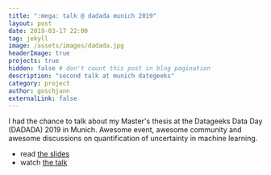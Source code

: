 ```yaml
---
title: ":mega: talk @ dadada munich 2019"
layout: post
date: 2019-03-17 22:00
tag: jekyll
image: /assets/images/dadada.jpg
headerImage: true
projects: true
hidden: false # don't count this post in blog pagination
description: "second talk at munich dategeeks"
category: project
author: goschjann
externalLink: false
---
```


I had the chance to talk about my Master's thesis at the Datageeks Data Day (DADADA) 2019 in Munich. Awesome event, awesome community and awesome discussions on quantification of uncertainty in machine learning. 

* read [the slides](https://goschjann.github.io/ddd_talk/)
* watch [the talk](https://google.com)